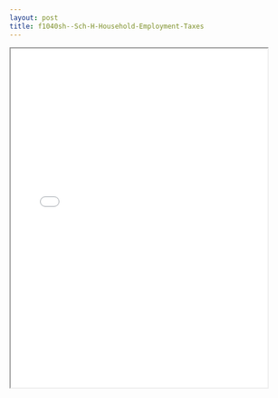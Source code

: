 ```yaml
---
layout: post
title: f1040sh--Sch-H-Household-Employment-Taxes
---
```


<div class="pdf-container">
<iframe src="/ea//_pdf-2-md/f1040sh--Sch-H-Household-Employment-Taxes.pdf" height="600" width="90%" allowFullScreen="true"></iframe>
</div>

